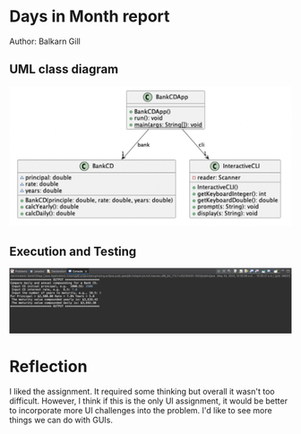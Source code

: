 # Days in Month report
Author: Balkarn Gill 

## UML class diagram
![alt text](BankCDUML.png "Code Execution in Console")


## Execution and Testing
![alt text](BankCDAppOutput.png "Code Execution in Console")

# Reflection

I liked the assignment. It required some thinking but overall it wasn't too difficult. However, I think if this is the only UI assignment, it would be better to incorporate more UI challenges into the problem. I'd like to see more things we can do with GUIs.
